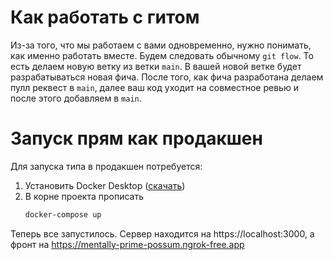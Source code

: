 # Как работать с гитом

Из-за того, что мы работаем с вами одновременно, нужно понимать, как именно работать вместе. Будем следовать обычному `git flow`. То есть делаем новую ветку из ветки `main`. В вашей новой ветке будет разрабатываться новая фича. После того, как фича разработана делаем пулл реквест в `main`, далее ваш код уходит на совместное ревью и после этого добавляем в `main`.

# Запуск прям как продакшен

Для запуска типа в продакшен потребуется:

1. Установить Docker Desktop ([скачать](https://www.docker.com/products/docker-desktop/))
2. В корне проекта прописать
   ```bash
   docker-compose up
   ```
   
Теперь все запустилось. Сервер находится на https://localhost:3000, а фронт на https://mentally-prime-possum.ngrok-free.app